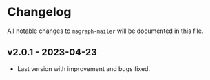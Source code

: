 # Changelog

All notable changes to `msgraph-mailer` will be documented in this file.

## v2.0.1 - 2023-04-23

- Last version with improvement and bugs fixed.
